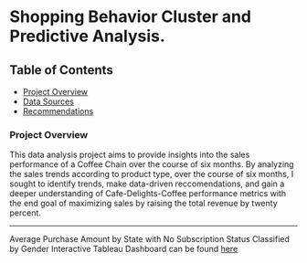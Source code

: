 # Shopping Behavior Cluster and Predictive Analysis.
 
## Table of Contents

- [Project Overview](#project-overview)
- [Data Sources](#data-sources)
- [Recommendations](#recommendations)

### Project Overview

This data analysis project aims to provide insights into the sales performance of a Coffee Chain over the course of six months. By analyzing the sales trends according to product type, over the course of six months, I sought to identify trends, make data-driven reccomendations, and gain a deeper understanding of Cafe-Delights-Coffee performance metrics with the end goal of maximizing sales by raising the total revenue by twenty percent.

---

Average Purchase Amount by State with No Subscription Status Classified by Gender Interactive Tableau Dashboard can be found [here](https://public.tableau.com/views/Chapter3Clustersegmentationmap/Dashboard1?:language=en-US&:sid=&:redirect=auth&:display_count=n&:origin=viz_share_link)

